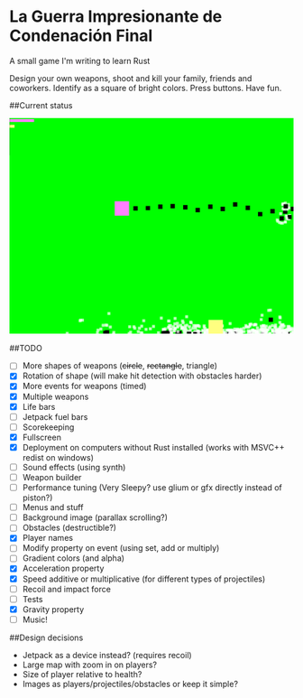 # La Guerra Impresionante de Condenación Final
A small game I'm writing to learn Rust

Design your own weapons, shoot and kill your family, friends and coworkers. Identify as a square of bright colors. Press buttons. Have fun.

##Current status

![2016-06-21](https://raw.githubusercontent.com/joelwkall/lgidcf/master/screenshots/2016-06-21.png "2016-05-26")

##TODO

* [ ] More shapes of weapons (~~circle~~, ~~rectangle~~, triangle)
* [X] Rotation of shape (will make hit detection with obstacles harder)
* [X] More events for weapons (timed)
* [X] Multiple weapons
* [X] Life bars
* [ ] Jetpack fuel bars
* [ ] Scorekeeping
* [X] Fullscreen
* [X] Deployment on computers without Rust installed (works with MSVC++ redist on windows)
* [ ] Sound effects (using synth)
* [ ] Weapon builder
* [ ] Performance tuning (Very Sleepy? use glium or gfx directly instead of piston?)
* [ ] Menus and stuff
* [ ] Background image (parallax scrolling?)
* [ ] Obstacles (destructible?)
* [X] Player names
* [ ] Modify property on event (using set, add or multiply)
* [ ] Gradient colors (and alpha)
* [X] Acceleration property
* [X] Speed additive or multiplicative (for different types of projectiles)
* [ ] Recoil and impact force
* [ ] Tests
* [X] Gravity property
* [ ] Music!

##Design decisions

- Jetpack as a device instead? (requires recoil)
- Large map with zoom in on players?
- Size of player relative to health?
- Images as players/projectiles/obstacles or keep it simple?